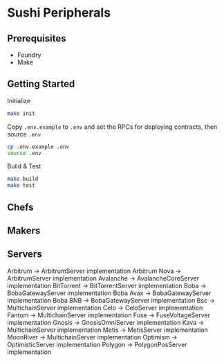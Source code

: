 # Sushi Peripherals

## Prerequisites
- Foundry
- Make

## Getting Started
Initialize
```sh
make init
```

Copy `.env.example` to `.env` and set the RPCs for deploying contracts, then source `.env`

```sh
cp .env.example .env
source .env
```

Build & Test

```sh
make build
make test
```

## Chefs


## Makers



## Servers

Arbitrum -> ArbitrumServer implementation
Arbitrum Nova -> ArbitrumServer implementation
Avalanche -> AvalancheCoreServer implementation
BitTorrent -> BitTorrentServer implementation
Boba -> BobaGatewayServer implementation
Boba Avax -> BobaGatewayServer implementation
Boba BNB -> BobaGatewayServer implementation
Bsc -> MultichainServer implementation
Celo -> CeloServer implementation
Fantom -> MultichainServer implementation
Fuse -> FuseVoltageServer implementation
Gnosis -> GnosisOmniServer implementation
Kava -> MultichainServer implementation
Metis -> MetisServer implementation
MoonRiver -> MultichainServer implementation
Optimism -> OptimisticServer implementation
Polygon -> PolygonPosServer implementation